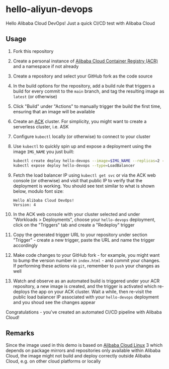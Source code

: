 # hello-aliyun-devops

Hello Alibaba Cloud DevOps! Just a quick CI/CD test with Alibaba Cloud

## Usage

1. Fork this repository
1. Create a personal instance of [Alibaba Cloud Container Registry \(ACR\)](https://www.alibabacloud.com/product/container-registry) and a namespace if not already
1. Create a repository and select your GitHub fork as the code source
1. In the build options for the repository, add a build rule that triggers a build for every commit to the `main` branch, and tag the resulting image as `latest` \(or otherwise\)
1. Click "Build" under "Actions" to manually trigger the build the first time, ensuring that an image will be available
1. Create an [ACK](https://www.alibabacloud.com/product/kubernetes) cluster. For simplicity, you might want to create a serverless cluster, i.e. ASK
1. Configure `kubectl` locally (or otherwise) to connect to your cluster
1. Use `kubectl` to quickly spin up and expose a deployment using the image `IMG_NAME` you just built:

   ```bash
   kubectl create deploy hello-devops --image=$IMG_NAME --replicas=2 --port=80
   kubectl expose deploy hello-devops --type=LoadBalancer
   ```
1. Fetch the load balancer IP using `kubectl get svc` or via the ACK web console \(or otherwise\) and visit that public IP to verify that the deployment is working. You should see text similar to what is shown below, modulo font size:

   ```
   Hello Alibaba Cloud DevOps!
   Version: 4
   ```
1. In the ACK web console with your cluster selected and under "Workloads > Deployments", choose your `hello-devops` deployment, click on the "Triggers" tab and create a "Redeploy" trigger
1. Copy the generated trigger URL to your repository under section "Trigger" - create a new trigger, paste the URL and name the trigger accordingly
1. Make code changes to your GitHub fork - for example, you might want to bump the version number in `index.html` - and commit your changes. If performing these actions via `git`, remember to `push` your changes as well
1. Watch and observe as an automated build is triggered under your ACR repository, a new image is created, and the trigger is activated which re-deploys the app on your ACK cluster. Wait a while, then re-visit the public load balancer IP associated with your `hello-devops` deployment and you shoud see the changes appear

Congratulations - you've created an automated CI/CD pipeline with Alibaba Cloud!

## Remarks

Since the image used in this demo is based on [Alibaba Cloud Linux](https://www.alibabacloud.com/product/alibaba-cloud-linux-2) 3 which depends on package mirrors and repositories only available within Alibaba Cloud, the image might not build and deploy correctly outside Alibaba Cloud, e.g. on other cloud platforms or locally
